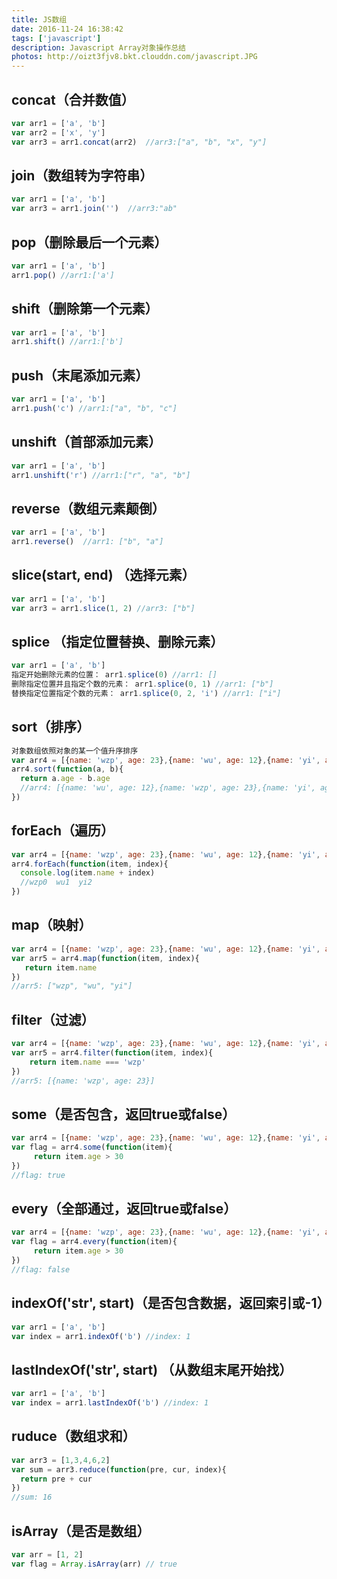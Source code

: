 ```yaml
---
title: JS数组
date: 2016-11-24 16:38:42
tags: ['javascript']
description: Javascript Array对象操作总结
photos: http://oizt3fjv8.bkt.clouddn.com/javascript.JPG
---
```


## concat（合并数值）
```javascript
var arr1 = ['a', 'b']
var arr2 = ['x', 'y']
var arr3 = arr1.concat(arr2)  //arr3:["a", "b", "x", "y"]
```

## join（数组转为字符串）
```javascript
var arr1 = ['a', 'b']
var arr3 = arr1.join('')  //arr3:"ab"
```

## pop（删除最后一个元素）
```javascript
var arr1 = ['a', 'b']
arr1.pop() //arr1:['a']
```

## shift（删除第一个元素）
```javascript
var arr1 = ['a', 'b']
arr1.shift() //arr1:['b']
```

## push（末尾添加元素）
```javascript
var arr1 = ['a', 'b']
arr1.push('c') //arr1:["a", "b", "c"]
```

## unshift（首部添加元素）
```javascript
var arr1 = ['a', 'b']
arr1.unshift('r') //arr1:["r", "a", "b"]
```

## reverse（数组元素颠倒）
```javascript
var arr1 = ['a', 'b']
arr1.reverse()  //arr1: ["b", "a"]
```

## slice(start, end) （选择元素）
```javascript
var arr1 = ['a', 'b']
var arr3 = arr1.slice(1, 2) //arr3: ["b"]
```

## splice （指定位置替换、删除元素）
```javascript
var arr1 = ['a', 'b']
指定开始删除元素的位置： arr1.splice(0) //arr1: []
删除指定位置并且指定个数的元素： arr1.splice(0, 1) //arr1: ["b"]
替换指定位置指定个数的元素： arr1.splice(0, 2, 'i') //arr1: ["i"]
```

## sort（排序）
```javascript
对象数组依照对象的某一个值升序排序
var arr4 = [{name: 'wzp', age: 23},{name: 'wu', age: 12},{name: 'yi', age: 35}]
arr4.sort(function(a, b){
  return a.age - b.age
  //arr4: [{name: 'wu', age: 12},{name: 'wzp', age: 23},{name: 'yi', age: 35}]
})
```

## forEach（遍历）
```javascript
var arr4 = [{name: 'wzp', age: 23},{name: 'wu', age: 12},{name: 'yi', age: 35}]
arr4.forEach(function(item, index){
  console.log(item.name + index)
  //wzp0  wu1  yi2
})
```

## map（映射）
```javascript
var arr4 = [{name: 'wzp', age: 23},{name: 'wu', age: 12},{name: 'yi', age: 35}]
var arr5 = arr4.map(function(item, index){
   return item.name
})
//arr5: ["wzp", "wu", "yi"]
```

## filter（过滤）
```javascript
var arr4 = [{name: 'wzp', age: 23},{name: 'wu', age: 12},{name: 'yi', age: 35}]
var arr5 = arr4.filter(function(item, index){
    return item.name === 'wzp'
})
//arr5: [{name: 'wzp', age: 23}]
```

## some（是否包含，返回true或false）
```javascript
var arr4 = [{name: 'wzp', age: 23},{name: 'wu', age: 12},{name: 'yi', age: 35}]
var flag = arr4.some(function(item){
     return item.age > 30
})
//flag: true
```

## every（全部通过，返回true或false）
```javascript
var arr4 = [{name: 'wzp', age: 23},{name: 'wu', age: 12},{name: 'yi', age: 35}]
var flag = arr4.every(function(item){
     return item.age > 30
})
//flag: false
```

## indexOf('str', start)（是否包含数据，返回索引或-1）
```javascript
var arr1 = ['a', 'b']
var index = arr1.indexOf('b') //index: 1
```

## lastIndexOf('str', start) （从数组末尾开始找）
```javascript
var arr1 = ['a', 'b']
var index = arr1.lastIndexOf('b') //index: 1
```

## ruduce（数组求和）
```javascript
var arr3 = [1,3,4,6,2]
var sum = arr3.reduce(function(pre, cur, index){
  return pre + cur
})
//sum: 16
```

## isArray（是否是数组）
```javascript
var arr = [1, 2]
var flag = Array.isArray(arr) // true
```